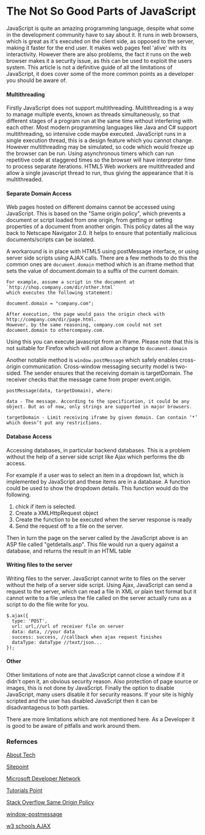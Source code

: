 # The Not So Good Parts of JavaScript

JavaScript is quite an amazing programming language, despite what some in the development community have to say about it.  It runs in web browsers, which is great as it's executed on the client side, as opposed to the server, making it faster for the end user.  It makes web pages feel 'alive' with its interactivity.  However there are also problems, the fact it runs on the web browser makes it a security issue, as this can be used to exploit the users system.  This article is not a definitive guide of all the limitations of JavaScript, it does cover some of the more common points as a developer you should be aware of.

#### Multithreading

Firstly JavaScript does not support multithreading.  Multithreading is a way to manage multiple events, known as threads simultaneously, so that different stages of a program run at the same time without interfering with each other.  Most modern programming languages like Java and C# support multithreading, so intensive code maybe executed.  JavaScript runs in a single execution thread, this is a design feature which you cannot change.  However multithreading may be simulated, so code which would freeze up the browser can be run.  Using asynchronous timers which can run repetitive code at staggered times so the browser will have interpreter time to process separate iterations.  HTML5 Web workers are multithreaded and allow a single javascript thread to run, thus giving the appearance that it is multithreaded.

#### Separate Domain Access

Web pages hosted on different domains cannot be accessed using JavaScript.  This is based on the "Same origin policy", which prevents a document or script loaded from one origin, from getting or setting properties of a document from another origin. This policy dates all the way back to Netscape Navigator 2.0.  It helps to ensure that potentially malicious documents/scripts can be isolated.

A workaround is in place with HTML5 using postMessage interface, or using server side scripts using AJAX calls.  There are a few methods to do this the common ones are `document.domain` method which is an iframe method that sets the value of document.domain to a suffix of the current domain.
````
For example, assume a script in the document at `http://shop.company.com/dir/other.html`
which executes the following statement:

document.domain = "company.com";

After execution, the page would pass the origin check with http://company.com/dir/page.html.
However, by the same reasoning, company.com could not set document.domain to othercompany.com.

````
Using this you can execute javascript from an iframe.  Please note that this is not suitable for Firefox which will not allow a change to `document.domain`

Another notable method is `window.postMessage` which safely enables cross-origin communication.  Cross-window messaging security model is two-sided. The sender ensures that the receiving domain is targetDomain. The receiver checks that the message came from proper event.origin.

````
postMessage(data, targetDomain), where:

data - The message. According to the specification, it could be any object. But as of now, only strings are supported in major browsers.

targetDomain - Limit receiving iframe by given domain. Can contain ‘*’ which doesn’t put any restrictions.
````


#### Database Access

Accessing databases, in particular backend databases. This is a problem without the help of a server side script like Ajax which performs the db access.  

For example if a user was to select an item in a dropdown list, which is implemented by JavaScript and these items are in a database.  A function could be used to show the dropdown details.  This function would do the following.
1. chick if item is selected.
2. Create a XMLHttpRequest object
3. Create the function to be executed when the server response is ready
4. Send the request off to a file on the server.

Then in turn the page on the server called by the JavaScript above is an ASP file called "getdetails.asp".  This file would run a query against a database, and returns the result in an HTML table


#### Writing files to the server

Writing files to the server.  JavaScript cannot write to files on the server without the help of a server side script. Using Ajax, JavaScript can send a request to the server, which can read a file in XML or plain text format but it cannot write to a file unless the file called on the server actually runs as a script to do the file write for you.

````
$.ajax({
  type: 'POST',
  url: url,//url of receiver file on server
  data: data, //your data
  success: success, //callback when ajax request finishes
  dataType: dataType //text/json...
});

````

#### Other

Other limitations of note are that JavaScript cannot close a window if it didn't open it, an obvious security reason.  Also protection of page source or images, this is not done by JavaScript.  Finally the option to disable JavaScript, many users disable it for security reasons.  If your site is highly scripted and the user has disabled JavaScript then it can be disadvantageous to both parties.

There are more limitations which are not mentioned here.  As a Developer it is good to be aware of pitfalls and work around them.

### Refernces

[About Tech](http://javascript.about.com/od/reference/a/cannot.htm)

[Sitepoint](https://www.sitepoint.com/multi-threading-javascript/)

[Microsoft Developer Network](https://msdn.microsoft.com/en-us/hh549259.aspx)

[Tutorials Point](http://www.tutorialspoint.com/javascript/javascript_overview.htm)

[Stack Overflow Same Origin Policy](http://stackoverflow.com/questions/3076414/ways-to-circumvent-the-same-origin-policy)

[window-postmessage](https://davidwalsh.name/window-postmessage)

[w3 schools AJAX](http://www.w3schools.com/ajax/ajax_database.asp)
